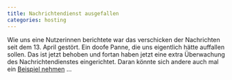 ```yaml
---
title: Nachrichtendienst ausgefallen
categories: hosting
---
```

Wie uns eine Nutzerinnen berichtete war das verschicken der Nachrichten seit dem 13. April
gestört. Ein doofe Panne, die uns eigentlich hätte auffallen sollen.
Das ist jetzt behoben und fortan haben jetzt eine extra Überwachung des
Nachrichtendienstes eingerichtet. Daran könnte sich andere auch mal ein
[Beispiel nehmen](http://www.heise.de/newsticker/meldung/NSA-Skandal-BND-im-grossen-Stil-von-NSA-unterwandert-2618259.html)
…
